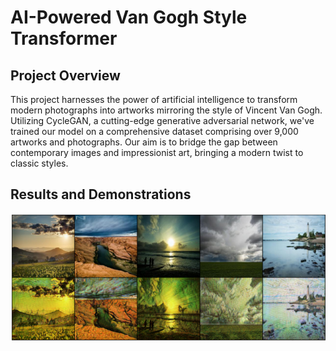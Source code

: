 # AI-Powered Van Gogh Style Transformer

## Project Overview

This project harnesses the power of artificial intelligence to transform modern photographs into artworks mirroring the style of Vincent Van Gogh. Utilizing CycleGAN, a cutting-edge generative adversarial network, we've trained our model on a comprehensive dataset comprising over 9,000 artworks and photographs. Our aim is to bridge the gap between contemporary images and impressionist art, bringing a modern twist to classic styles.

## Results and Demonstrations

![Sample Before and After Transformation](img1.png "Before and After: Transforming Modern Photographs into Van Gogh's Style")

